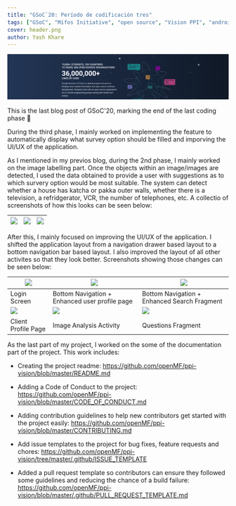 ```yaml
---
title: "GSoC`20: Período de codificación tres"
tags: ["GSoC", "Mifos Initiative", "open source", "Vision PPI", "android", "computer vision"]
cover: header.png
author: Yash Khare
---
```


<center>

<img src="featured.png" width="720" />

</center>

This is the last blog post of GSoC'20, marking the end of the last coding phase 🎊

During the third phase, I mainly worked on implementing the feature to automatically display what survey option should be filled and imporving the UI/UX of the application. 

As I mentioned in my previos blog, during the 2nd phase, I mainly worked on the image labelling part. Once the objects within an image/images are detected,
I used the data obtained to provide a user with suggestions as to which survery option would be most suitable. The system can detect whether a house has katcha or 
pakka outer walls, whether there is a television, a refridgerator, VCR, the number of telephones, etc. A collectio of screenshots of how this looks can be seen below:

| <img src="https://user-images.githubusercontent.com/41234408/91013076-c9e97780-e604-11ea-8c47-c965e401c1ab.png" width="250" />  | <img src="https://user-images.githubusercontent.com/41234408/91013158-e5548280-e604-11ea-8049-a3fc2a391af8.png" width="250" />   | <img src="https://user-images.githubusercontent.com/41234408/91013128-db328400-e604-11ea-8ba8-3d6603424b7b.png" width="250" />  |
|---|---|---|

After this, I mainly focused on improving the UI/UX of the application. I shifted the application layout from a navigation drawer based layout to a bottom navigation
bar based layout. I also improved the layout of all other activites so that they look better. Screenshots showing those changes can be seen below: 

| <img src="https://user-images.githubusercontent.com/41234408/91012906-80992800-e604-11ea-960f-7956ed1c6b30.png" width="250" />  | <img src="https://user-images.githubusercontent.com/41234408/91012933-8ee74400-e604-11ea-8dca-4056855e25d5.png" width="250" />   | <img src="https://user-images.githubusercontent.com/41234408/91012972-a1fa1400-e604-11ea-92d2-5ba6ef186fa4.png" width="250" />  |
|---|---|---|
| Login Screen | Bottom Navigation + Enhanced user profile page | Bottom Navigation + Enhanced Search Fragment|
| <img src="https://user-images.githubusercontent.com/41234408/91013027-b2aa8a00-e604-11ea-8d46-41b63ecff38b.png" width="250" />  | <img src="https://user-images.githubusercontent.com/41234408/91013053-bccc8880-e604-11ea-8670-9fe584d11b61.png" width="250" />   | <img src="https://user-images.githubusercontent.com/41234408/91013076-c9e97780-e604-11ea-8c47-c965e401c1ab.png" width="250" />  |
| Client Profile Page | Image Analysis Activity | Questions Fragment |

As the last part of my project, I worked on the some of the documentation part of the project. This work includes: 

- Creating the project readme: https://github.com/openMF/ppi-vision/blob/master/README.md

- Adding a Code of Conduct to the project: https://github.com/openMF/ppi-vision/blob/master/CODE_OF_CONDUCT.md

- Adding contribution guidelines to help new contributors get started with the project easily: https://github.com/openMF/ppi-vision/blob/master/CONTRIBUTING.md

- Add issue templates to the project for bug fixes, feature requests and chores: https://github.com/openMF/ppi-vision/tree/master/.github/ISSUE_TEMPLATE

- Added a pull request template so contributors can ensure they followed some guidelines and reducing the chance of a build failure: https://github.com/openMF/ppi-vision/blob/master/.github/PULL_REQUEST_TEMPLATE.md

